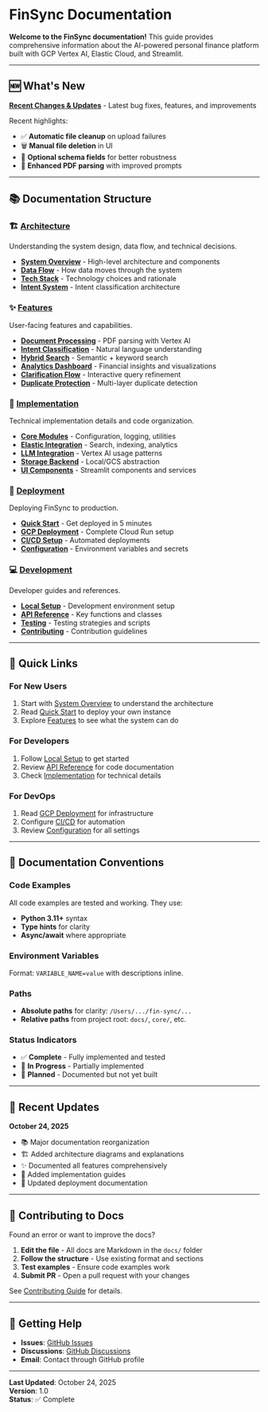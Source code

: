 # FinSync Documentation

**Welcome to the FinSync documentation!** This guide provides comprehensive information about the AI-powered personal finance platform built with GCP Vertex AI, Elastic Cloud, and Streamlit.

---

## 🆕 What's New

**[Recent Changes & Updates](./RECENT_CHANGES.md)** - Latest bug fixes, features, and improvements

Recent highlights:
- ✅ **Automatic file cleanup** on upload failures
- 🗑️ **Manual file deletion** in UI
- 🔧 **Optional schema fields** for better robustness
- 📄 **Enhanced PDF parsing** with improved prompts

---

## 📚 Documentation Structure

### 🏗️ [Architecture](./architecture/)
Understanding the system design, data flow, and technical decisions.

- **[System Overview](./architecture/OVERVIEW.md)** - High-level architecture and components
- **[Data Flow](./architecture/DATA_FLOW.md)** - How data moves through the system
- **[Tech Stack](./architecture/TECH_STACK.md)** - Technology choices and rationale
- **[Intent System](./architecture/INTENT_SYSTEM.md)** - Intent classification architecture

### ✨ [Features](./features/)
User-facing features and capabilities.

- **[Document Processing](./features/DOCUMENT_PROCESSING.md)** - PDF parsing with Vertex AI
- **[Intent Classification](./features/INTENT_CLASSIFICATION.md)** - Natural language understanding
- **[Hybrid Search](./features/HYBRID_SEARCH.md)** - Semantic + keyword search
- **[Analytics Dashboard](./features/ANALYTICS.md)** - Financial insights and visualizations
- **[Clarification Flow](./features/CLARIFICATION_FLOW.md)** - Interactive query refinement
- **[Duplicate Protection](./features/DUPLICATE_PROTECTION.md)** - Multi-layer duplicate detection

### 🔧 [Implementation](./implementation/)
Technical implementation details and code organization.

- **[Core Modules](./implementation/CORE_MODULES.md)** - Configuration, logging, utilities
- **[Elastic Integration](./implementation/ELASTIC_INTEGRATION.md)** - Search, indexing, analytics
- **[LLM Integration](./implementation/LLM_INTEGRATION.md)** - Vertex AI usage patterns
- **[Storage Backend](./implementation/STORAGE_BACKEND.md)** - Local/GCS abstraction
- **[UI Components](./implementation/UI_COMPONENTS.md)** - Streamlit components and services

### 🚀 [Deployment](./deployment/)
Deploying FinSync to production.

- **[Quick Start](./deployment/QUICKSTART.md)** - Get deployed in 5 minutes
- **[GCP Deployment](./deployment/GCP_DEPLOYMENT.md)** - Complete Cloud Run setup
- **[CI/CD Setup](./deployment/CICD_SETUP.md)** - Automated deployments
- **[Configuration](./deployment/CONFIGURATION.md)** - Environment variables and secrets

### 💻 [Development](./development/)
Developer guides and references.

- **[Local Setup](./development/SETUP.md)** - Development environment setup
- **[API Reference](./development/API_REFERENCE.md)** - Key functions and classes
- **[Testing](./development/TESTING.md)** - Testing strategies and scripts
- **[Contributing](./development/CONTRIBUTING.md)** - Contribution guidelines

---

## 🚀 Quick Links

### For New Users
1. Start with [System Overview](./architecture/OVERVIEW.md) to understand the architecture
2. Read [Quick Start](./deployment/QUICKSTART.md) to deploy your own instance
3. Explore [Features](./features/) to see what the system can do

### For Developers
1. Follow [Local Setup](./development/SETUP.md) to get started
2. Review [API Reference](./development/API_REFERENCE.md) for code documentation
3. Check [Implementation](./implementation/) for technical details

### For DevOps
1. Read [GCP Deployment](./deployment/GCP_DEPLOYMENT.md) for infrastructure
2. Configure [CI/CD](./deployment/CICD_SETUP.md) for automation
3. Review [Configuration](./deployment/CONFIGURATION.md) for all settings

---

## 📖 Documentation Conventions

### Code Examples
All code examples are tested and working. They use:
- **Python 3.11+** syntax
- **Type hints** for clarity
- **Async/await** where appropriate

### Environment Variables
Format: `VARIABLE_NAME=value` with descriptions inline.

### Paths
- **Absolute paths** for clarity: `/Users/.../fin-sync/...`
- **Relative paths** from project root: `docs/`, `core/`, etc.

### Status Indicators
- ✅ **Complete** - Fully implemented and tested
- 🚧 **In Progress** - Partially implemented
- 📝 **Planned** - Documented but not yet built

---

## 🔄 Recent Updates

**October 24, 2025**
- 📚 Major documentation reorganization
- 🏗️ Added architecture diagrams and explanations
- ✨ Documented all features comprehensively
- 🔧 Added implementation guides
- 🚀 Updated deployment documentation

---

## 🤝 Contributing to Docs

Found an error or want to improve the docs?

1. **Edit the file** - All docs are Markdown in the `docs/` folder
2. **Follow the structure** - Use existing format and sections
3. **Test examples** - Ensure code examples work
4. **Submit PR** - Open a pull request with your changes

See [Contributing Guide](./development/CONTRIBUTING.md) for details.

---

## 📧 Getting Help

- **Issues**: [GitHub Issues](https://github.com/dashu-baba/fin-sync/issues)
- **Discussions**: [GitHub Discussions](https://github.com/dashu-baba/fin-sync/discussions)
- **Email**: Contact through GitHub profile

---

**Last Updated**: October 24, 2025  
**Version**: 1.0  
**Status**: ✅ Complete

